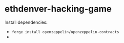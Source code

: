 # ethdenver-hacking-game

Install dependencies:
* `forge install openzeppelin/openzeppelin-contracts`
* 
